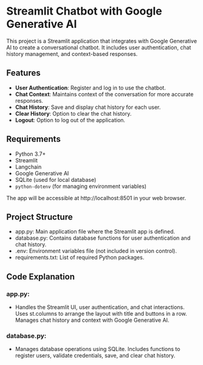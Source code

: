 # Streamlit Chatbot with Google Generative AI

This project is a Streamlit application that integrates with Google Generative AI to create a conversational chatbot. It includes user authentication, chat history management, and context-based responses.

## Features

- **User Authentication**: Register and log in to use the chatbot.
- **Chat Context**: Maintains context of the conversation for more accurate responses.
- **Chat History**: Save and display chat history for each user.
- **Clear History**: Option to clear the chat history.
- **Logout**: Option to log out of the application.

## Requirements

- Python 3.7+
- Streamlit
- Langchain
- Google Generative AI
- SQLite (used for local database)
- `python-dotenv` (for managing environment variables)


The app will be accessible at http://localhost:8501 in your web browser.

## Project Structure
- app.py: Main application file where the Streamlit app is defined.
- database.py: Contains database functions for user authentication and chat history.
- .env: Environment variables file (not included in version control).
- requirements.txt: List of required Python packages.


## Code Explanation

### app.py:
- Handles the Streamlit UI, user authentication, and chat interactions.
Uses st.columns to arrange the layout with title and buttons in a row.
Manages chat history and context with Google Generative AI.

### database.py:

- Manages database operations using SQLite.
Includes functions to register users, validate credentials, save, and clear chat history.

